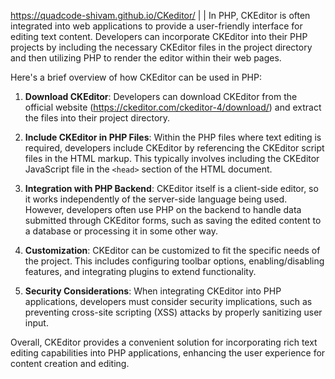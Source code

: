 https://quadcode-shivam.github.io/CKeditor/
|
|
In PHP, CKEditor is often integrated into web applications to provide a user-friendly interface for editing text content. Developers can incorporate CKEditor into their PHP projects by including the necessary CKEditor files in the project directory and then utilizing PHP to render the editor within their web pages.

Here's a brief overview of how CKEditor can be used in PHP:

1. **Download CKEditor**: Developers can download CKEditor from the official website (https://ckeditor.com/ckeditor-4/download/) and extract the files into their project directory.

2. **Include CKEditor in PHP Files**: Within the PHP files where text editing is required, developers include CKEditor by referencing the CKEditor script files in the HTML markup. This typically involves including the CKEditor JavaScript file in the `<head>` section of the HTML document.

3. **Integration with PHP Backend**: CKEditor itself is a client-side editor, so it works independently of the server-side language being used. However, developers often use PHP on the backend to handle data submitted through CKEditor forms, such as saving the edited content to a database or processing it in some other way.

4. **Customization**: CKEditor can be customized to fit the specific needs of the project. This includes configuring toolbar options, enabling/disabling features, and integrating plugins to extend functionality.

5. **Security Considerations**: When integrating CKEditor into PHP applications, developers must consider security implications, such as preventing cross-site scripting (XSS) attacks by properly sanitizing user input.

Overall, CKEditor provides a convenient solution for incorporating rich text editing capabilities into PHP applications, enhancing the user experience for content creation and editing.
